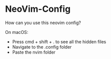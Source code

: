 # NeoVim-Config

How can you use this neovim config? 

On macOS:
- Press cmd + shift + . to see all the hidden files
- Navigate to the .config folder
- Paste the nvim folder
